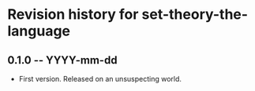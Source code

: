 # Revision history for set-theory-the-language

## 0.1.0 -- YYYY-mm-dd

* First version. Released on an unsuspecting world.
